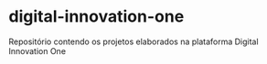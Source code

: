 # digital-innovation-one
Repositório contendo os projetos elaborados na plataforma Digital Innovation One
